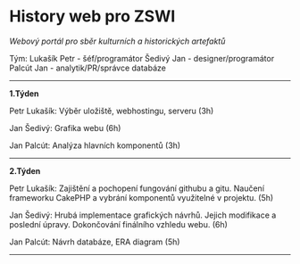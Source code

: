  # History web pro ZSWI
  
 _Webový portál pro sběr kulturních a historických artefaktů_
  
  Tým:
  Lukašík Petr - šéf/programátor
  Šedivý Jan - designer/programátor
  Palcút Jan - analytik/PR/správce databáze

 ***

 **1.Týden**
  
  Petr Lukašík: 
  Výběr uložiště, webhostingu, serveru (3h)

  Jan Šedivý:
  Grafika webu (6h)

  Jan Palcút:
  Analýza hlavních komponentů (3h)
  
 ***
  
 **2.Týden**
  
 Petr Lukašík:
 Zajištění a pochopení fungování githubu a gitu. Naučení frameworku CakePHP a vybrání komponentů využitelné v projektu. (5h)

 Jan Šedivý:
 Hrubá implementace grafických návrhů. Jejich modifikace a poslední úpravy. Dokončování finálního vzhledu webu. (6h)

 Jan Palcút:
 Návrh databáze, ERA diagram (5h)

 ***